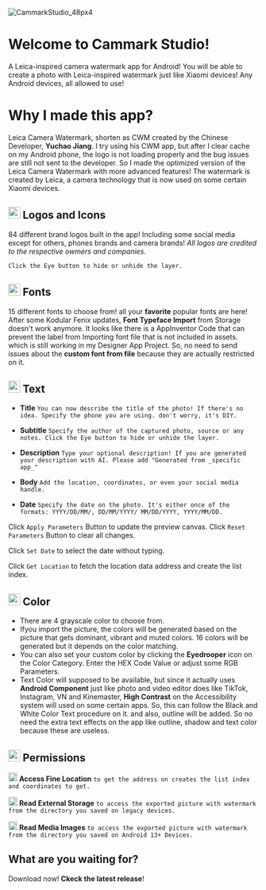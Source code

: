 
![CammarkStudio_48px4](https://github.com/vjdyofficial/CammarkStudio/assets/136038916/a476475f-0276-4b4a-9e0c-92b229442391)

# Welcome to Cammark Studio!
A Leica-inspired camera watermark app for Android!
You will be able to create a photo with Leica-inspired watermark just like Xiaomi devices!
Any Android devices, all allowed to use!

# Why I made this app?
Leica Camera Watermark, shorten as CWM created by the Chinese Developer, **Yuchao Jiang**. I try using his CWM app, but after I clear cache on my Android phone, the logo is not loading properly and the bug issues are still not sent to the developer. So I made the optimized version of the Leica Camera Watermark with more advanced features! The watermark is created by Leica, a camera technology that is now used on some certain Xiaomi devices.

## <img width="24px" height="24px" src="https://github.com/vjdyofficial/CammarkStudio/assets/136038916/a81f803f-ceba-4396-a05a-9c9b918d0a9a"> Logos and Icons
84 different brand logos built in the app! Including some social media except for others, phones brands and camera brands! _All logos are credited to the respective owmers and companies._

`Click the Eye button to hide or unhide the layer.`

## <img width="24px" height="24px" src="https://github.com/vjdyofficial/CammarkStudio/assets/136038916/182d3a93-2c59-41b0-805d-3a52e4a0149a"> Fonts
15 different fonts to choose from! all your **favorite** popular fonts are here! After some Kodular Fenix updates, **Font Typeface Import** from Storage doesn't work anymore. It looks like there is a AppInventor Code that can prevent the label from Importing font file that is not included in assets. which is still working in my Designer App Project. So, no need to send issues about the **custom font from file** because they are actually restricted on it.

## <img width="24px" height="24px" src="https://github.com/vjdyofficial/CammarkStudio/assets/136038916/ba27ac34-6e3e-4174-b400-80695f2480fb"> Text
- **Title** `You can now describe the title of the photo! If there's no idea. Specify the phone you are using. don't worry, it's DIY.`

- **Subtitle** `Specify the author of the captured photo, source or any notes. Click the Eye button to hide or unhide the layer.`

- **Description** `Type your optional description! If you are generated your description with AI. Please add "Generated from _specific app_"`

- **Body** `Add the location, coordinates, or even your social media handle.`

- **Date** `Specify the date on the photo. It's either once of the formats: YYYY/DD/MM/, DD/MM/YYYY/ MM/DD/YYYY, YYYY/MM/DD.`



Click `Apply Parameters` Button to update the preview canvas. Click `Reset Parameters` Button to clear all changes.

Click `Set Date` to select the date without typing.

Click `Get Location` to fetch the location data address and create the list index.

## <img width="24px" height="24px" src="https://github.com/vjdyofficial/CammarkStudio/assets/136038916/4f7aec5b-70b9-4b74-b719-ba2f09ee61c2"> Color
- There are 4 grayscale color to choose from.
- Ifyou import the picture, the colors will be generated based on the picture that gets dominant, vibrant and muted colors. 16 colors will be generated but it depends on the color matching.
- You can also set your custom color by clicking the **Eyedrooper** icon on the Color Category. Enter the HEX Code Value or adjust some RGB Parameters.
- Text Color will supposed to be available, but since it actually uses **Android Component** just like photo and video editor does like TikTok, Instagram, VN and Kinemaster, **High Contrast** on the Accessibility system will used on some certain apps. So, this can follow the Black and White Color Text procedure on it. and also, outline will be added. So no need the extra text effects on the app like outline, shadow and text color because these are useless.

## <img width="24px" height="24px" src="https://github.com/vjdyofficial/CammarkStudio/assets/136038916/d4003085-22aa-4daa-a1aa-071be13742a6"> Permissions
<img width="18px" height="18px" src="https://github.com/vjdyofficial/CammarkStudio/assets/136038916/ddceceff-8b2c-4c7e-989c-50d9dfc3b5ba"> **Access Fine Location** `to get the address on creates the list index and coordinates to get.`

<img width="18px" height="18px" src="https://github.com/vjdyofficial/CammarkStudio/assets/136038916/86f8bcbc-edce-49ef-8928-62ff2ba95671"> **Read External Storage** `to access the exported picture with watermark from the directory you saved on legacy devices.`

<img width="18px" height="18px" src="https://github.com/vjdyofficial/CammarkStudio/assets/136038916/bb0b8963-dcb7-40f0-bb69-c1534d1d1c0e"> **Read Media Images** `to access the exported picture with watermark from the directory you saved on Android 13+ Devices.`

## What are you waiting for?
Download now! **Ckeck the latest release**!
